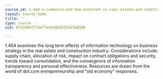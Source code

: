 ```yaml
---
course_id: 1-464-e-commerce-and-the-internet-in-real-estate-and-construction-spring-2004
layout: course_home
title: ''
type: course
uid: 07a7b9ef274af7ed1a85d5322e3a82d6

---
```

1.464 examines the long term effects of information technology on business strategy in the real estate and construction industry. Considerations include: supply chain, allocation of risk, impact on contract obligations and security, trends toward consolidation, and the convergence of information transparency and personal effectiveness. Resources are drawn from the world of dot.com entrepreneurship and "old economy" responses.
